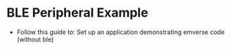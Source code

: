 # BLE Peripheral Example
- Follow this guide to:
	Set up an application demonstrating emverse code (without ble)

